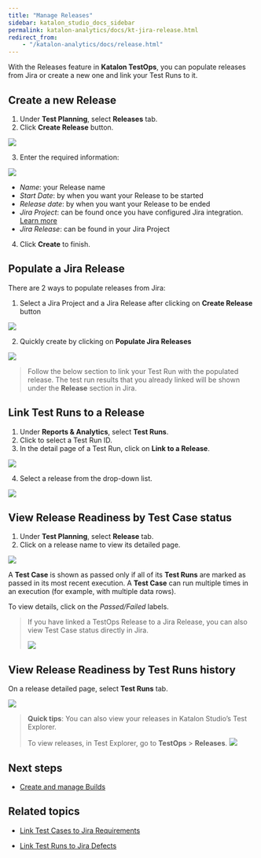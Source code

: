 ```yaml
---
title: "Manage Releases" 
sidebar: katalon_studio_docs_sidebar
permalink: katalon-analytics/docs/kt-jira-release.html
redirect_from:
    - "/katalon-analytics/docs/release.html"
---
```


With the Releases feature in **Katalon TestOps**, you can populate releases from Jira or create a new one and link your Test Runs to it.

## Create a new Release

1. Under **Test Planning**, select **Releases** tab. 
2. Click **Create Release** button.

<img src="https://raw.githubusercontent.com/katalon-studio/docs-images/master/katalon-analytics/docs/release/release-list.png" width="" height="">

3. Enter the required information: 

<img src="https://raw.githubusercontent.com/katalon-studio/docs-images/master/katalon-analytics/docs/release/release-create.png" width="" height="">

- *Name*: your Release name
- *Start Date*: by when you want your Release to be started
- *Release date*: by when you want your Release to be ended
- *Jira Project*: can be found once you have configured Jira integration. [Learn more](https://docs.katalon.com/katalon-analytics/docs/kt-jira-config.html)
- *Jira Release*: can be found in your Jira Project

4. Click **Create** to finish.

## Populate a Jira Release

There are 2 ways to populate releases from Jira:  
1. Select a Jira Project and a Jira Release after clicking on **Create Release** button 

<img src="https://raw.githubusercontent.com/katalon-studio/docs-images/master/katalon-analytics/docs/release/release-create-jira.png" width="" height="">


2. Quickly create by clicking on **Populate Jira Releases** 

<img src="https://raw.githubusercontent.com/katalon-studio/docs-images/master/katalon-analytics/docs/release/release-populate-jira.png" width="" height="">

> Follow the below section to link your Test Run with the populated release. The test run results that you already linked will be shown under the **Release** section in Jira.


## Link Test Runs to a Release

1. Under **Reports & Analytics**, select **Test Runs**.
2. Click to select a Test Run ID. 
3. In the detail page of a Test Run, click on **Link to a Release**.

<img src="https://raw.githubusercontent.com/katalon-studio/docs-images/master/katalon-analytics/docs/release/release-link-test-run.png" width="" height="">

4. Select a release from the drop-down list.

<img src="https://raw.githubusercontent.com/katalon-studio/docs-images/master/katalon-analytics/docs/release/release-link-menu.png" width="" height="">


## View Release Readiness by Test Case status

1. Under **Test Planning**, select **Release** tab.
2. Click on a release name to view its detailed page. 

![](https://raw.githubusercontent.com/katalon-studio/docs-images/master/katalon-analytics/docs/release/release-detail.png)

A **Test Case** is shown as passed only if all of its **Test Runs** are marked as passed in its most recent execution. A **Test Case** can run multiple times in an execution (for example, with multiple data rows).

To view details, click on the *Passed/Failed* labels.

> If you have linked a TestOps Release to a Jira Release, you can also view Test Case status directly in Jira.
>
> ![](https://github.com/katalon-studio/docs-images/raw/master/katalon-analytics/docs/jira-ka-configure/jira-release-result-example.JPG)


## View Release Readiness by Test Runs history

On a release detailed page, select **Test Runs** tab.

<img src="https://raw.githubusercontent.com/katalon-studio/docs-images/master/katalon-analytics/docs/release/release-test-run-history.png" width="" height="">


> **Quick tips**: You can also view your releases in Katalon Studio’s Test Explorer.
>
> To view releases, in Test Explorer, go to **TestOps** > **Releases**.
> <img src="https://github.com/katalon-studio/docs-images/raw/master/katalon-analytics/docs/release/view-release-ks.png" width="" height="">

## Next steps

- [Create and manage Builds](/katalon-analytics/docs/kt-build.html)

## Related topics

- [Link Test Cases to Jira Requirements](https://docs.katalon.com/katalon-analytics/docs/ka-integration-jira.html)

- [Link Test Runs to Jira Defects](https://docs.katalon.com/katalon-analytics/docs/ka-defects.html)
